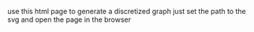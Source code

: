 use this html page to generate a discretized graph
just set the path to the svg and open the page in the browser
 